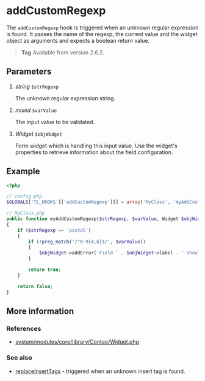 # addCustomRegexp

The `addCustomRegexp` hook is triggered when an unknown regular expression is
found. It passes the name of the regexp, the current value and the widget object
as arguments and expects a boolean return value.

> **Tag** Available from version 2.6.2.


## Parameters

1. *string* `$strRegexp`

    The unknown regular expression string.

2. *mixed* `$varValue`

    The input value to be validated.

3. *Widget* `$objWidget`

    Form widget which is handling this input value.
    Use the widget's properties to retrieve information about the field configuration.


## Example

```php
<?php

// config.php
$GLOBALS['TL_HOOKS']['addCustomRegexp'][] = array('MyClass', 'myAddCustomRegexp');

// MyClass.php
public function myAddCustomRegexp($strRegexp, $varValue, Widget $objWidget)
{
    if ($strRegexp == 'postal')
    {
        if (!preg_match('/^0-9{4,6}$/', $varValue))
        {
            $objWidget->addError('Field ' . $objWidget->label . ' should be a postal code.');
        }

        return true;
    }

    return false;
}
```


## More information


### References

- [system/modules/core/library/Contao/Widget.php](https://github.com/contao/core/blob/3.5.0/system/modules/core/library/Contao/Widget.php#L1119-L1132)


### See also

- [replaceInsertTags](replaceInsertTags.md) - triggered when an unknown insert tag is found.
